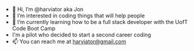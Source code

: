 - 👋  Hi, I’m @harviator aka Jon
- 👀  I’m interested in coding things that will help people
- 🌱  I’m currently learning how to be a full stack developer with the UofT Code Boot Camp
-  I'm a pilot who decided to start a second career coding
- 📫  You can reach me at harviator@gmail.com

<!---
harviator/harviator is a ✨ special ✨ repository because its `README.md` (this file) appears on your GitHub profile.
You can click the Preview link to take a look at your changes.
--->
